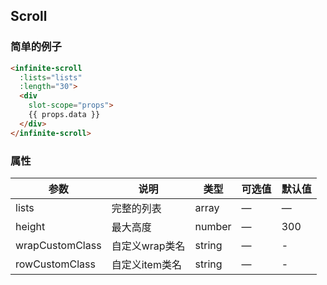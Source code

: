 ## Scroll

### 简单的例子

```html
<infinite-scroll
  :lists="lists"
  :length="30">
  <div
    slot-scope="props">
    {{ props.data }}
  </div>
</infinite-scroll>
```

### 属性
| 参数      | 说明          | 类型      | 可选值                           | 默认值  |
|---------- |-------------- |---------- |--------------------------------  |-------- |
| lists | 完整的列表 | array | — | — |
| height | 最大高度| number | — | 300 |
| wrapCustomClass | 自定义wrap类名 | string | — | - |
| rowCustomClass | 自定义item类名 | string | — | - |
